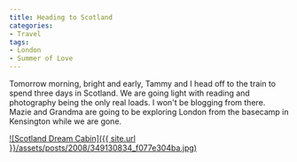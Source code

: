 ```yaml
---
title: Heading to Scotland
categories:
- Travel
tags:
- London
- Summer of Love
---
```


Tomorrow morning, bright and early, Tammy and I head off to the train to spend three days in Scotland. We are going light with reading and photography being the only real loads. I won't be blogging from there. Mazie and Grandma are going to be exploring London from the basecamp in Kensington while we are gone.

[![Scotland Dream Cabin]({{ site.url }}/assets/posts/2008/349130834_f077e304ba.jpg)](http://www.flickr.com/photos/johnmueller/349130834/)



